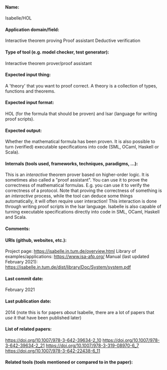 #### Name:
Isabelle/HOL

#### Application domain/field:
Interactive theorem proving
Proof assistant
Deductive verification

#### Type of tool (e.g. model checker, test generator):
Interactive theorem prover/proof assistant

#### Expected input thing:
A 'theory' that you want to proof correct. A theory is a collection of types, functions and theorems.

#### Expected input format:
HOL (for the formula that should be proven)
and Isar (language for writing proof scripts).

#### Expected output:
Whether the mathematical formula has been proven. It is also possible to turn (verified) executable specifications into code (SML, OCaml, Haskell or Scala).

#### Internals (tools used, frameworks, techniques, paradigms, ...):
This is an *interactive* theorem prover based on higher-order logic. It is sometimes also called a "proof assistant". You can use it to prove the correctness of mathematical formulas. E.g. you can use it to verify the correctness of a protocol. Note that proving the correctness of something is an *interactive* process, while the tool can deduce some things automatically, it will often require user interaction! This interaction is done through writing proof scripts in the Isar language.
Isabelle is also capable of turning executable specifications directly into code in SML, OCaml, Haskell and Scala.

#### Comments:

#### URIs (github, websites, etc.):
Project page: https://isabelle.in.tum.de/overview.html
Library of examples/applications: https://www.isa-afp.org/
Manual (last updated February 2021): https://isabelle.in.tum.de/dist/library/Doc/System/system.pdf

#### Last commit date:
February 2021

#### Last publication date:
2014 (note this is for papers *about* Isabelle, there are a lot of papers that *use* it that have been published later)

#### List of related papers:
https://doi.org/10.1007/978-3-642-39634-2_10
https://doi.org/10.1007/978-3-642-39634-2_21
https://doi.org/10.1007/978-3-319-08970-6_7
https://doi.org/10.1007/978-3-642-22438-6_11

#### Related tools (tools mentioned or compared to in the paper):